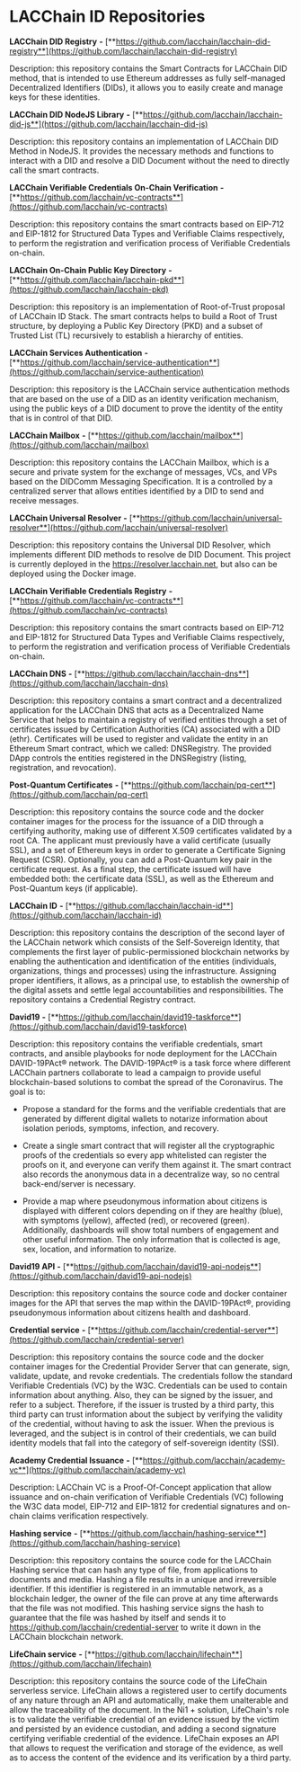 # LACChain ID Repositories

**LACChain DID Registry** **-** [**https://github.com/lacchain/lacchain-did-registry**](https://github.com/lacchain/lacchain-did-registry)

Description: this repository contains the Smart Contracts for LACChain DID method, that is intended to use Ethereum addresses as fully self-managed Decentralized Identifiers (DIDs), it allows you to easily create and manage keys for these identities. 

**LACChain DID NodeJS Library** **-** [**https://github.com/lacchain/lacchain-did-js**](https://github.com/lacchain/lacchain-did-js)

Description: this repository contains an implementation of LACChain DID Method in NodeJS. It provides the necessary methods and functions to interact with a DID and resolve a DID Document without the need to directly call the smart contracts.

**LACChain Verifiable Credentials On-Chain Verification** **-** [**https://github.com/lacchain/vc-contracts**](https://github.com/lacchain/vc-contracts)

 Description: this repository contains the smart contracts based on EIP-712 and EIP-1812 for Structured Data Types and Verifiable Claims respectively, to perform the registration and verification process of Verifiable Credentials on-chain.
 
 **LACChain On-Chain Public Key Directory** **-** [**https://github.com/lacchain/lacchain-pkd**](https://github.com/lacchain/lacchain-pkd)

 Description: this repository is an implementation of Root-of-Trust proposal of LACChain ID Stack. The smart contracts helps to build a Root of Trust structure, by deploying a Public Key Directory (PKD) and a subset of Trusted List (TL) recursively to establish a hierarchy of entities.
 
 **LACChain Services Authentication** **-** [**https://github.com/lacchain/service-authentication**](https://github.com/lacchain/service-authentication)

 Description: this repository is the LACChain service authentication methods that are based on the use of a DID as an identity verification mechanism, using the public keys of a DID document to prove the identity of the entity that is in control of that DID.

**LACChain Mailbox** **-** [**https://github.com/lacchain/mailbox**](https://github.com/lacchain/mailbox)

Description: this repository contains the LACChain Mailbox, which is a secure and private system for the exchange of messages, VCs, and VPs based on the DIDComm Messaging Specification. It is a controlled by a centralized server that allows entities identified by a DID to send and receive messages.

**LACChain Universal Resolver** **-** [**https://github.com/lacchain/universal-resolver**](https://github.com/lacchain/universal-resolver)

Description: this repository contains the Universal DID Resolver, which implements different DID methods to resolve de DID Document. This project is currently deployed in the https://resolver.lacchain.net, but also can be deployed using the Docker image.

**LACChain Verifiable Credentials Registry** **-** [**https://github.com/lacchain/vc-contracts**](https://github.com/lacchain/vc-contracts)

Description: this repository contains the smart contracts based on EIP-712 and EIP-1812 for Structured Data Types and Verifiable Claims respectively, to perform the registration and verification process of Verifiable Credentials on-chain.

**LACChain DNS** **-** [**https://github.com/lacchain/lacchain-dns**](https://github.com/lacchain/lacchain-dns)

Description: this repository contains a smart contract and a decentralized application for the LACChain DNS that acts as a Decentralized Name Service that helps to maintain a registry of verified entities through a set of certificates issued by Certification Authorities (CA) associated with a DID (ethr). Certificates will be used to register and validate the entity in an Ethereum Smart contract, which we called: DNSRegistry. The provided DApp controls the entities registered in the DNSRegistry (listing, registration, and revocation).

**Post-Quantum Certificates** **-** [**https://github.com/lacchain/pq-cert**](https://github.com/lacchain/pq-cert)

Description: this repository contains the source code and the docker container images for the process for the issuance of a DID through a certifying authority, making use of different X.509 certificates validated by a root CA. The applicant must previously have a valid certificate (usually SSL), and a set of Ethereum keys in order to generate a Certificate Signing Request (CSR). Optionally, you can add a Post-Quantum key pair in the certificate request. As a final step, the certificate issued will have embedded both: the certificate data (SSL), as well as the Ethereum and Post-Quantum keys (if applicable).

**LACChain ID** **-** [**https://github.com/lacchain/lacchain-id**](https://github.com/lacchain/lacchain-id)

Description: this repository contains the description of the second layer of the LACChain network which consists of the Self-Sovereign Identity, that complements the first layer of public-permissioned blockchain networks by enabling the authentication and identification of the entities (individuals, organizations, things and processes) using the infrastructure. Assigning proper identifiers, it allows, as a principal use, to establish the ownership of the digital assets and settle legal accountabilities and responsibilities. The repository contains a Credential Registry contract.

**David19** **-** [**https://github.com/lacchain/david19-taskforce**](https://github.com/lacchain/david19-taskforce)

Description: this repository contains the verifiable credentials, smart contracts, and ansible playbooks for node deployment for the LACChain DAVID-19PAct® network. The DAVID-19PAct® is a task force where different LACChain partners collaborate to lead a campaign to provide useful blockchain-based solutions to combat the spread of the Coronavirus. The goal is to:

* Propose a standard for the forms and the verifiable credentials that are generated by different digital wallets to notarize information about isolation periods, symptoms, infection, and recovery.

* Create a single smart contract that will register all the cryptographic proofs of the credentials so every app whitelisted can register the proofs on it, and everyone can verify them against it. The smart contract also records the anonymous data in a decentralize way, so no central back-end/server is necessary.

* Provide a map where pseudonymous information about citizens is displayed with different colors depending on if they are healthy (blue), with symptoms (yellow), affected (red), or recovered (green). Additionally, dashboards will show total numbers of engagement and other useful information. The only information that is collected is age, sex, location, and information to notarize.

**David19 API** **-** [**https://github.com/lacchain/david19-api-nodejs**](https://github.com/lacchain/david19-api-nodejs)

Description: this repository contains the source code and docker container images for the API that serves the map within the DAVID-19PAct®, providing pseudonymous information about citizens health and dashboard.

**Credential service** **-** [**https://github.com/lacchain/credential-server**](https://github.com/lacchain/credential-server)

Description: this repository contains the source code and the docker container images for the Credential Provider Server that can generate, sign, validate, update, and revoke credentials. The credentials follow the standard Verifiable Credentials (VC) by the W3C. Credentials can be used to contain information about anything. Also, they can be signed by the issuer, and refer to a subject. Therefore, if the issuer is trusted by a third party, this third party can trust information about the subject by verifying the validity of the credential, without having to ask the issuer. When the previous is leveraged, and the subject is in control of their credentials, we can build identity models that fall into the category of self-sovereign identity (SSI).

**Academy Credential Issuance** **-** [**https://github.com/lacchain/academy-vc**](https://github.com/lacchain/academy-vc)

Description: 
LACChain VC is a Proof-Of-Concept application that allow issuance and on-chain verification of Verifiable Credentials (VC) following the W3C data model, EIP-712 and EIP-1812 for credential signatures and on-chain claims verification respectively.

**Hashing service** **-** [**https://github.com/lacchain/hashing-service**](https://github.com/lacchain/hashing-service)

Description: this repository contains the source code for the LACChain Hashing service that can hash any type of file, from applications to documents and media. Hashing a file results in a unique and irreversible identifier. If this identifier is registered in an immutable network, as a blockchain ledger, the owner of the file can prove at any time afterwards that the file was not modified. This hashing service signs the hash to guarantee that the file was hashed by itself and sends it to https://github.com/lacchain/credential-server to write it down in the LACChain blockchain network.

**LifeChain service** **-** [**https://github.com/lacchain/lifechain**](https://github.com/lacchain/lifechain)

Description: this repository contains the source code of the LifeChain serverless service. LifeChain allows a registered user to certify documents of any nature through an API and automatically, make them unalterable and allow the traceability of the document. In the Ni1 + solution, LifeChain's role is to validate the verifiable credential of an evidence issued by the victim and persisted by an evidence custodian, and adding a second signature certifying verifiable credential of the evidence. LifeChain exposes an API that allows to request the verification and storage of the evidence, as well as to access the content of the evidence and its verification by a third party.
